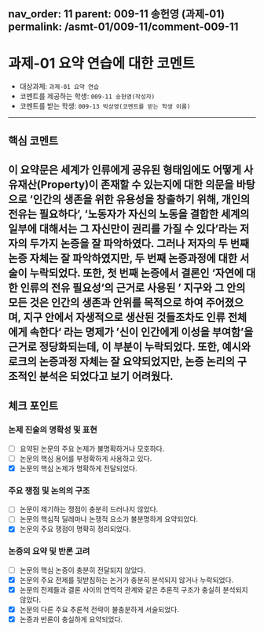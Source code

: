 nav_order: 11
parent: 009-11 송헌영 (과제-01)
permalink: /asmt-01/009-11/comment-009-11
---
# 과제-01 요약 연습에 대한 코멘트
- 대상과제: `과제-01 요약 연습`
- 코멘트를 제공하는 학생: `009-11 송헌영(작성자)` 
- 코멘트를 받는 학생: `009-13 박상영(코멘트를 받는 학생 이름)` 
---
## 핵심 코멘트
이 요약문은 세계가 인류에게 공유된 형태임에도 어떻게 사유재산(Property)이 존재할 수 있는지에 대한 의문을 바탕으로 ‘인간의 생존을 위한 유용성을 창출하기 위해, 개인의 전유는 필요하다’, ‘노동자가 자신의 노동을 결합한 세계의 일부에 대해서는 그 자신만이 권리를 가질 수 있다’라는 저자의 두가지 논증을 잘 파악하였다.
그러나 저자의 두 번째 논증 자체는 잘 파악하였지만, 두 번째 논증과정에 대한 서술이 누락되었다. 또한, 첫 번째 논증에서 결론인 ‘자연에 대한 인류의 전유 필요성‘의 근거로 사용된 ’ 지구와 그 안의 모든 것은 인간의 생존과 안위를 목적으로 하여 주어졌으며, 지구 안에서 자생적으로 생산된 것들조차도 인류 전체에게 속한다‘ 라는 명제가 ’신이 인간에게 이성을 부여함’을 근거로 정당화되는데, 이 부분이 누락되었다. 또한, 예시와 로크의 논증과정 자체는 잘 요약되었지만, 논증 논리의 구조적인 분석은 되었다고 보기 어려웠다.
---
## 체크 포인트
### 논제 진술의 명확성 및 표현  
- [ ] 요약된 논문의 주요 논제가 불명확하거나 모호하다.  
- [ ] 논문의 핵심 용어를 부정확하게 사용하고 있다.  
- [x] 논문의 핵심 논제가 명확하게 전달되었다.  
### 주요 쟁점 및 논의의 구조  
- [ ] 논문이 제기하는 쟁점이 충분히 드러나지 않았다.  
- [ ] 논문의 핵심적 딜레마나 논쟁적 요소가 불분명하게 요약되었다.  
- [x] 논문의 주요 쟁점이 명확히 정리되었다.  
### 논증의 요약 및 반론 고려  
- [ ] 논문의 핵심 논증이 충분히 전달되지 않았다.  
- [x] 논문의 주요 전제를 뒷받침하는 논거가 충분히 분석되지 않거나 누락되었다.  
- [x] 논문의 전제들과 결론 사이의 연역적 관계와 같은 추론적 구조가 충실히 분석되지 않았다.  
- [x] 논문의 다른 주요 추론적 전략이 불충분하게 서술되었다.
- [x] 논증과 반론이 충실하게 요약되었다. 